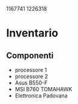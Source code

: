 1167741 
1226318 
# Inventario 
## Componenti
- processore 1 
- processore 2 
- Asus B550-F
- MSI B760 TOMAHAWK
- Elettronica Padovana
